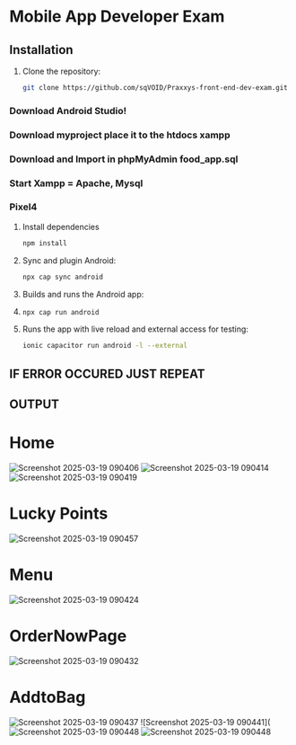 # Mobile App Developer Exam

## Installation
1. Clone the repository:
   ```sh
   git clone https://github.com/sqVOID/Praxxys-front-end-dev-exam.git

### Download Android Studio!
### Download myproject place it to the htdocs xampp
### Download and Import in phpMyAdmin food_app.sql
### Start Xampp = Apache, Mysql
### Pixel4


1. Install dependencies
   ```sh
   npm install

2. Sync and plugin Android:
   ```sh
   npx cap sync android

4. Builds and runs the Android app:
5. ```sh
   npx cap run android 

6. Runs the app with live reload and external access for testing:
   ```sh
   ionic capacitor run android -l --external

## IF ERROR OCCURED JUST REPEAT

## OUTPUT

# Home
![Screenshot 2025-03-19 090406](https://github.com/user-attachments/assets/77c0ed7c-84d5-4e84-a92f-f21b1a57b9cc)
![Screenshot 2025-03-19 090414](https://github.com/user-attachments/assets/4c5dbbe5-6fda-461e-998a-e87abafb881f)
![Screenshot 2025-03-19 090419](https://github.com/user-attachments/assets/e6408f7a-95eb-4e3a-9e2a-924c5d7fa653)

# Lucky Points
![Screenshot 2025-03-19 090457](https://github.com/user-attachments/assets/5e34a7ca-5db0-45e7-8b6b-744909056f3a)

# Menu
![Screenshot 2025-03-19 090424](https://github.com/user-attachments/assets/a9e2c1e5-4991-4f0e-ad27-bb1dedefaba3)

# OrderNowPage
![Screenshot 2025-03-19 090432](https://github.com/user-attachments/assets/c418d390-1e26-40cc-bb82-a272d464efe8)

# AddtoBag
![Screenshot 2025-03-19 090437](https://github.com/user-attachments/assets/797b9be1-5830-474f-98f3-416c4b0253e2)
![Screenshot 2025-03-19 090441](![Screenshot 2025-03-19 090448](https://github.com/user-attachments/assets/63ec0e97-6c28-4b1f-847f-754f98b46a33)
![Screenshot 2025-03-19 090448](https://github.com/user-attachments/assets/304e91c7-b989-413e-b022-a9d35e62f98b)
